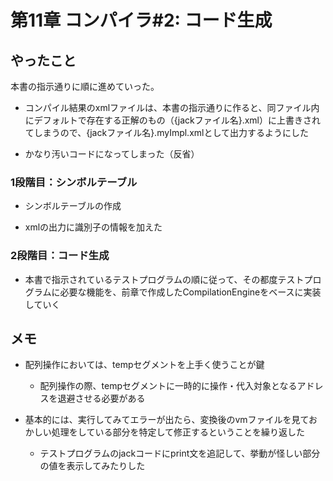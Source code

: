 # 第11章 コンパイラ#2: コード生成

## やったこと

本書の指示通りに順に進めていった。

* コンパイル結果のxmlファイルは、本書の指示通りに作ると、同ファイル内にデフォルトで存在する正解のもの（{jackファイル名}.xml）に上書きされてしまうので、{jackファイル名}.myImpl.xmlとして出力するようにした

* かなり汚いコードになってしまった（反省）

### 1段階目：シンボルテーブル

* シンボルテーブルの作成

* xmlの出力に識別子の情報を加えた

### 2段階目：コード生成

* 本書で指示されているテストプログラムの順に従って、その都度テストプログラムに必要な機能を、前章で作成したCompilationEngineをベースに実装していく

## メモ

 * 配列操作においては、tempセグメントを上手く使うことが鍵

    * 配列操作の際、tempセグメントに一時的に操作・代入対象となるアドレスを退避させる必要がある
    
* 基本的には、実行してみてエラーが出たら、変換後のvmファイルを見ておかしい処理をしている部分を特定して修正するということを繰り返した
    
    * テストプログラムのjackコードにprint文を追記して、挙動が怪しい部分の値を表示してみたりした